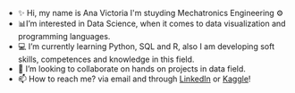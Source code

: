 - ✨ Hi, my name is Ana Victoria I'm stuyding Mechatronics Engineering ⚙️
- 📊I’m interested in Data Science, when it comes to data visualization and programming languages.
- 💻 I’m currently learning Python, SQL and R, also I am developing soft skills, competences and knowledge in this field.
- 📌 I’m looking to collaborate on hands on projects in data field.
- 📫 How to reach me? via email and through [LinkedIn](https://www.linkedin.com/notifications/?filter=all) or [Kaggle](https://www.kaggle.com/aanamorgado)!
